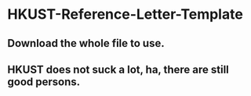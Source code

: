 # HKUST-Reference-Letter-Template
## Download the whole file to use.
## HKUST does not suck a lot, ha, there are still good persons.
